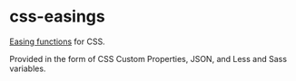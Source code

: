 # css-easings

[Easing functions](http://easings.net/) for CSS.

Provided in the form of CSS Custom Properties, JSON, and Less and Sass variables.
